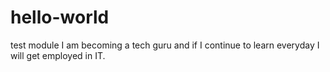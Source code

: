# hello-world
test module
I am becoming a tech guru and if I continue to learn everyday I will get employed in IT.
